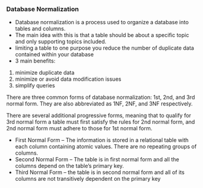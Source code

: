 ### Database Normalization
 - Database normalization is a process used to organize a database into tables and columns.  
 - The main idea with this is that a table should be about a specific topic and only supporting topics included. 
 - limiting a table to one purpose you reduce the number of duplicate data contained within your database
 - 3 main benefits:
1. minimize duplicate data
1. minimize or avoid data modification issues
1. simplify queries

There are three common forms of database normalization: 1st, 2nd, and 3rd normal form. They are also abbreviated as 1NF, 2NF, and 3NF respectively. 


There are several additional progressive forms, meaning that to qualify for 3rd normal form a table must first satisfy the rules for 2nd normal form, and 2nd normal form must adhere to those for 1st normal form. 
 - First Normal Form – The information is stored in a relational table with each column containing atomic values. There are no repeating groups of columns.
 - Second Normal Form – The table is in first normal form and all the columns depend on the table’s primary key.
 - Third Normal Form – the table is in second normal form and all of its columns are not transitively dependent on the primary key